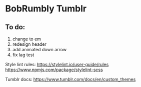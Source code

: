 # BobRumbly Tumblr

## To do:
1. change to em
2. redesign header
3. add animated down arrow
4. fix lag test

Style lint rules:
https://stylelint.io/user-guide/rules
https://www.npmjs.com/package/stylelint-scss

Tumblr docs:
https://www.tumblr.com/docs/en/custom_themes